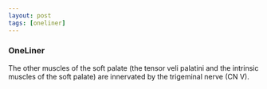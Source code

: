 ```yaml
---
layout: post
tags: [oneliner]
---
```



### OneLiner

The other muscles of the soft palate (the tensor veli palatini and the intrinsic muscles of the soft palate) are innervated by the trigeminal nerve (CN V).
